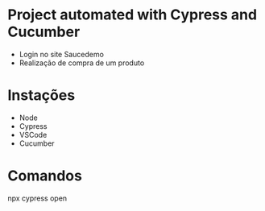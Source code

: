 # Project automated with Cypress and Cucumber
- Login no site Saucedemo 
- Realização de compra de um produto 

# Instações 

- Node 
- Cypress
- VSCode 
- Cucumber

# Comandos 
npx cypress open

